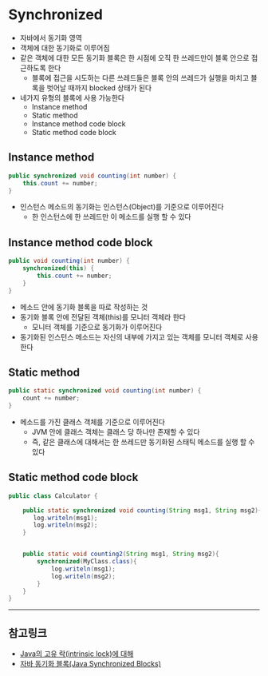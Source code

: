 # Synchronized
- 자바에서 동기화 영역
- 객체에 대한 동기화로 이루어짐
- 같은 객체에 대한 모든 동기화 블록은 한 시점에 오직 한 쓰레드만이 블록 안으로 접근하도록 한다
	-	블록에 접근을 시도하는 다른 쓰레드들은 블록 안의 쓰레드가 실행을 마치고 블록을 벗어날 때까지 blocked 상태가 된다
- 네가지 유형의 블록에 사용 가능한다
	- Instance method
	- Static method
	- Instance method code block
	- Static method code block

## Instance method
``` java
public synchronized void counting(int number) {
	this.count += number;
}
```
- 인스턴스 메소드의 동기화는 인스턴스(Object)를 기준으로 이루어진다
	- 한 인스턴스에 한 쓰레드만 이 메소드를 실행 할 수 있다

## Instance method code block
``` java
public void counting(int number) {
	synchronized(this) {
		this.count += number;
	}
}
```
- 메소드 안에 동기화 블록을 따로 작성하는 것
- 동기화 블록 안에 전달된 객체(this)를 모니터 객체라 한다
	- 모니터 객체를 기준으로 동기화가 이루어진다
- 동기화된 인스턴스 메소드는 자신의 내부에 가지고 있는 객체를 모니터 객체로 사용한다

## Static method
``` java
public static synchronized void counting(int number) {
	count += number;
}
```
- 메소드를 가진 클래스 객체를 기준으로 이루어진다
	- JVM 안에 클래스 객체는 클래스 당 하나만 존재할 수 있다
	- 즉, 같은 클래스에 대해서는 한 쓰레드만 동기화된 스태틱 메소드를 실행 할 수 있다 

## Static method code block
``` java
public class Calculator {

	public static synchronized void counting(String msg1, String msg2){
	   log.writeln(msg1);
	   log.writeln(msg2);
	}


	public static void counting2(String msg1, String msg2){
		synchronized(MyClass.class){
			log.writeln(msg1);
			log.writeln(msg2);  
		}
	}
}
```

---
## 참고링크
- [Java의 고유 락(intrinsic lock)에 대해](http://happinessoncode.com/2017/10/04/java-intrinsic-lock/)
- [자바 동기화 블록(Java Synchronized Blocks)](http://parkcheolu.tistory.com/15)